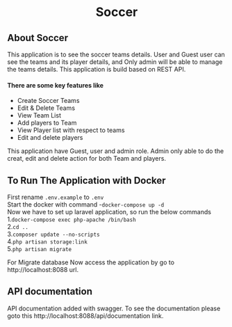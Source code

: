 <h1 align="center">Soccer</h1>


## About Soccer
This application is to see the soccer teams details. User and Guest user can see the teams and its player details, and Only admin will be able to manage the teams details. This application is build based on REST API.

#### There are some key features like
- Create Soccer Teams 
- Edit & Delete Teams 
- View Team List
- Add players to Team
- View Player list with respect to teams
- Edit and delete players


This application have Guest, user and admin role. Admin only able to do the creat, edit and delete action for both Team and players.

## To Run The Application with Docker 
First rename `.env.example` to `.env`  
Start the docker with command -`docker-compose up -d`     
Now we have to set up laravel application, so run the below commands   
1.`docker-compose exec php-apache /bin/bash `   
2.`cd ..`     
3.`composer update --no-scripts`  
4.`php artisan storage:link`  
5.`php artisan migrate`   

For Migrate database
Now access the application by go to http://localhost:8088 url.

## API documentation

API documentation added with swagger. To see the documentation please goto this http://localhost:8088/api/documentation  link.






